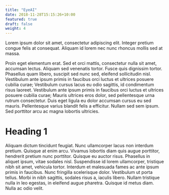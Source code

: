 ```yaml
---
title: "EyeAI"
date: 2018-11-28T15:15:26+10:00
featured: true
draft: false
weight: 4
---
```


Lorem ipsum dolor sit amet, consectetur adipiscing elit. Integer pretium congue felis at consequat. Aliquam id lorem nec nunc rhoncus mollis sed at massa.
<!--more-->
Proin eget elementum erat. Sed et orci mattis, consectetur nulla sit amet, accumsan lectus. Aliquam sed venenatis tortor. Fusce quis dignissim tortor. Phasellus quam libero, suscipit sed nunc sed, eleifend sollicitudin nisl. Vestibulum ante ipsum primis in faucibus orci luctus et ultrices posuere cubilia curae; Vestibulum cursus lacus eu odio sagittis, id condimentum risus laoreet. Vestibulum ante ipsum primis in faucibus orci luctus et ultrices posuere cubilia curae; Mauris ultrices eros dolor, sed pellentesque urna rutrum consectetur. Duis eget ligula eu dolor accumsan cursus eu sed mauris. Pellentesque varius blandit felis a efficitur. Nullam sed sem ipsum. Sed porttitor arcu ac magna lobortis ultricies.

# Heading 1

Aliquam dictum tincidunt feugiat. Nunc ullamcorper lacus non interdum pretium. Quisque at enim arcu. Vivamus lobortis diam quis augue porttitor, hendrerit pretium nunc porttitor. Quisque eu auctor risus. Phasellus in aliquet ipsum, vitae sodales nisl. Suspendisse id lorem ullamcorper, tristique nibh sit amet, vehicula tortor. Interdum et malesuada fames ac ante ipsum primis in faucibus. Nunc fringilla scelerisque dolor. Vestibulum ut porta tellus. Morbi in nibh sagittis, sodales risus a, iaculis libero. Nullam tristique nulla in leo egestas, in eleifend augue pharetra. Quisque id metus diam. Nulla ac odio velit.
